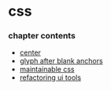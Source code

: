 ﻿
# css
### chapter contents
 
* [center](center.md)
* [glyph after blank anchors](glyph_after_blank_anchors.md)
* [maintainable css](maintainable_css.md)
* [refactoring ui tools](refactoring_ui_tools.md)
